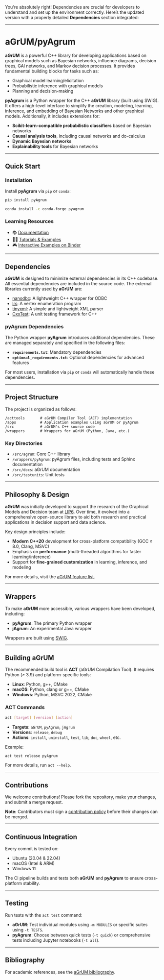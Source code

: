 You're absolutely right! Dependencies are crucial for developers to understand and set up the environment correctly. Here’s the updated version with a properly detailed **Dependencies** section integrated:

---

# aGrUM/pyAgrum

**aGrUM** is a powerful C++ library for developing applications based on graphical models such as Bayesian networks, influence diagrams, decision trees, GAI networks, and Markov decision processes. It provides fundamental building blocks for tasks such as:

- Graphical model learning/elicitation
- Probabilistic inference with graphical models
- Planning and decision-making

**pyAgrum** is a Python wrapper for the C++ **aGrUM** library (built using SWIG). It offers a high-level interface to simplify the creation, modeling, learning, inference, and embedding of Bayesian Networks and other graphical models. Additionally, it includes extensions for:

- **Scikit-learn-compatible probabilistic classifiers** based on Bayesian networks
- **Causal analysis tools**, including causal networks and do-calculus
- **Dynamic Bayesian networks**
- **Explainability tools** for Bayesian networks

---

## Quick Start

### Installation

Install **pyAgrum** via `pip` or `conda`:

```bash
pip install pyAgrum
```

```bash
conda install -c conda-forge pyagrum
```

### Learning Resources

- 📚 [Documentation](https://pyagrum.readthedocs.io)
- 🧑‍🏫 [Tutorials & Examples](https://webia.lip6.fr/~phw/aGrUM/docs/last/notebooks/)
- 🎮 [Interactive Examples on Binder](https://mybinder.org/v2/gl/agrumery%2FaGrUM/1.1.0)

---

## Dependencies

**aGrUM** is designed to minimize external dependencies in its C++ codebase. All essential dependencies are included in the source code. The external libraries currently used by **aGrUM** are:

- [nanodbc](https://github.com/lexicalunit/nanodbc): A lightweight C++ wrapper for ODBC
- [lrs](http://cgm.cs.mcgill.ca/~avis/C/lrs.html): A vertex enumeration program
- [tinyxml](http://www.grinninglizard.com/tinyxml/): A simple and lightweight XML parser
- [CxxTest](http://cxxtest.com/): A unit testing framework for C++

### pyAgrum Dependencies

The Python wrapper **pyAgrum** introduces additional dependencies. These are managed separately and specified in the following files:
- **`requirements.txt`**: Mandatory dependencies
- **`optional_requirements.txt`**: Optional dependencies for advanced features

For most users, installation via `pip` or `conda` will automatically handle these dependencies.

---

## Project Structure

The project is organized as follows:

```
/acttools       # aGrUM Compiler Tool (ACT) implementation
/apps           # Application examples using aGrUM or pyAgrum
/src            # aGrUM's C++ source code
/wrappers       # Wrappers for aGrUM (Python, Java, etc.)
```

### Key Directories
- `/src/agrum`: Core C++ library
- `/wrappers/pyAgrum`: pyAgrum files, including tests and Sphinx documentation
- `/src/docs`: aGrUM documentation
- `/src/testunits`: Unit tests

---

## Philosophy & Design

**aGrUM** was initially developed to support the research of the Graphical Models and Decision team at [LIP6](http://www.lip6.fr). Over time, it evolved into a comprehensive open-source library to aid both research and practical applications in decision support and data science.

Key design principles include:
- **Modern C++20** development for cross-platform compatibility (GCC ≥ 8.0, Clang, MSVC)
- Emphasis on **performance** (multi-threaded algorithms for faster learning/inference)
- Support for **fine-grained customization** in learning, inference, and modeling

For more details, visit the [aGrUM feature list](https://agrum.gitlab.io/pages/agrum.html).

---

## Wrappers

To make **aGrUM** more accessible, various wrappers have been developed, including:
- **pyAgrum**: The primary Python wrapper
- **jAgrum**: An experimental Java wrapper

Wrappers are built using [SWIG](http://www.swig.org/).

---

## Building aGrUM

The recommended build tool is **ACT** (aGrUM Compilation Tool). It requires Python (≥ 3.9) and platform-specific tools:

- **Linux**: Python, g++, CMake
- **macOS**: Python, clang or g++, CMake
- **Windows**: Python, MSVC 2022, CMake

### ACT Commands

```bash
act [target] [version] [action]
```

- **Targets**: `aGrUM`, `pyAgrum`, `jAgrum`
- **Versions**: `release`, `debug`
- **Actions**: `install`, `uninstall`, `test`, `lib`, `doc`, `wheel`, etc.

Example:
```bash
act test release pyAgrum
```

For more details, run `act --help`.

---

## Contributions

We welcome contributions! Please fork the repository, make your changes, and submit a merge request.

**Note:** Contributors must sign a [contribution policy](https://gitlab.com/agrumery/aGrUM/blob/master/CONTRIBUTING.md) before their changes can be merged.

---

## Continuous Integration

Every commit is tested on:
- Ubuntu (20.04 & 22.04)
- macOS (Intel & ARM)
- Windows 11

The CI pipeline builds and tests both **aGrUM** and **pyAgrum** to ensure cross-platform stability.

---

## Testing

Run tests with the `act test` command:

- **aGrUM**: Test individual modules using `-m MODULES` or specific suites using `-t TESTS`.
- **pyAgrum**: Choose between quick tests (`-t quick`) or comprehensive tests including Jupyter notebooks (`-t all`).

---

## Bibliography

For academic references, see the [aGrUM bibliography](https://agrum.gitlab.io/pages/reference.html).
